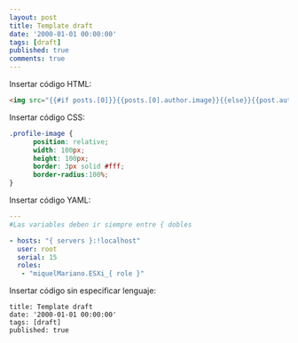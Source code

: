 ```yaml
---
layout: post
title: Template draft
date: '2000-01-01 00:00:00'
tags: [draft]
published: true
comments: true
---
```


Insertar código HTML:

``` html
<img src="{{#if posts.[0]}}{{posts.[0].author.image}}{{else}}{{post.author.image}}{{/if}}" class="profile-image" alt="My Profile Photo"/>
```

Insertar código CSS:

``` css
.profile-image {
      position: relative;
      width: 100px;
      height: 100px;
      border: 3px solid #fff;
      border-radius:100%;
}
```

Insertar código YAML:

``` yaml 
---
#Las variables deben ir siempre entre { dobles

- hosts: "{ servers }:!localhost"
  user: root
  serial: 15
  roles:
   - "miquelMariano.ESXi_{ role }"

```

Insertar código sin especificar lenguaje:

``` 
title: Template draft
date: '2000-01-01 00:00:00'
tags: [draft]
published: true
```